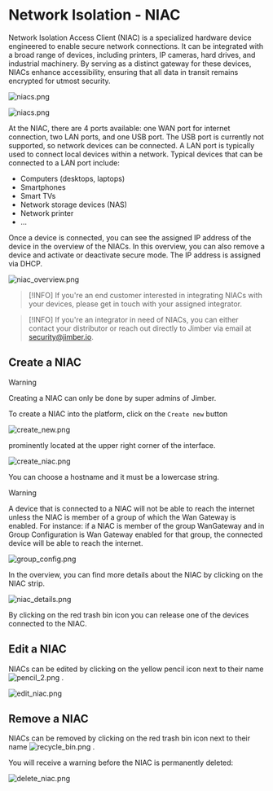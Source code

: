# Network Isolation - NIAC

Network Isolation Access Client (NIAC) is a specialized hardware device engineered to enable secure network connections. It can be integrated with a broad range of devices, including printers, IP cameras, hard drives, and industrial machinery. By serving as a distinct gateway for these devices, NIACs enhance accessibility, ensuring that all data in transit remains encrypted for utmost security.


![niacs.png](/niacfront.png ':size=300')
 

![niacs.png](/niacback.png ':size=300')


At the NIAC, there are 4 ports available: one WAN port for internet connection, two LAN ports, and one USB port. The USB port is currently not supported, so network devices can be connected.
A LAN port is typically used to connect local devices within a network. Typical devices that can be connected to a LAN port include:
- Computers (desktops, laptops)
- Smartphones
- Smart TVs
- Network storage devices (NAS)
- Network printer
- ...

Once a device is connected, you can see the assigned IP address of the device in the overview of the NIACs. In this overview, you can also remove a device and activate or deactivate secure mode. The IP address is assigned via DHCP. 


![niac_overview.png](/niac_overview.png ':size=920x')


> [!INFO]
> If you're an end customer interested in integrating NIACs with your devices, please get in touch with your assigned integrator. 


> [!INFO]
> If you're an integrator in need of NIACs, you can either contact your distributor or reach out directly to Jimber via email at security@jimber.io.




## Create a NIAC
> [!WARNING]
> Creating a NIAC can only be done by super admins of Jimber.



To create a NIAC into the platform, click on the `Create new` button

![create_new.png](/create_new.png)

prominently located at the upper right corner of the interface.


![create_niac.png](/create_niac.png ':size=600x')


You can choose a hostname and it must be a lowercase string. 

> [!WARNING]
> A device that is connected to a NIAC will not be able to reach the internet unless the NIAC is member of a group of which the Wan Gateway is enabled. For instance: if a NIAC is member of the group WanGateway and in Group Configuration is Wan Gateway enabled for that group, the connected device will be able to reach the internet.

![group_config.png](/group_config.png ':size=900x')

In the overview, you can find more details about the NIAC by clicking on the NIAC strip.

![niac_details.png](/niac_details.png ':size=600x')

By clicking on the red trash bin icon you can release one of the devices connected to the NIAC. 

## Edit a NIAC
NIACs can be edited by clicking on the yellow pencil icon next to their name 
![pencil_2.png](/pencil_2.png)
.


![edit_niac.png](/edit_niac.png ':size=600x')


## Remove a NIAC

NIACs can be removed by clicking on the red trash bin icon next to their name 
![recycle_bin.png](/recycle_bin.png)
.

 You will receive a warning before the NIAC is permanently deleted:
 
![delete_niac.png](/delete_niac.png ':size=500x')
